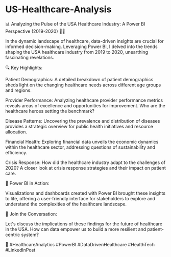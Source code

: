 # US-Healthcare-Analysis
📊 Analyzing the Pulse of the USA Healthcare Industry: A Power BI Perspective (2019-2020) 🏥💡

In the dynamic landscape of healthcare, data-driven insights are crucial for informed decision-making. Leveraging Power BI, I delved into the trends shaping the USA healthcare industry from 2019 to 2020, unearthing fascinating revelations.

🔍 Key Highlights:

Patient Demographics: A detailed breakdown of patient demographics sheds light on the changing healthcare needs across different age groups and regions.

Provider Performance: Analyzing healthcare provider performance metrics reveals areas of excellence and opportunities for improvement. Who are the healthcare heroes setting the benchmark?

Disease Patterns: Uncovering the prevalence and distribution of diseases provides a strategic overview for public health initiatives and resource allocation.

Financial Health: Exploring financial data unveils the economic dynamics within the healthcare sector, addressing questions of sustainability and efficiency.

Crisis Response: How did the healthcare industry adapt to the challenges of 2020? A closer look at crisis response strategies and their impact on patient care.

🚀 Power BI in Action:

Visualizations and dashboards created with Power BI brought these insights to life, offering a user-friendly interface for stakeholders to explore and understand the complexities of the healthcare landscape.

💬 Join the Conversation:

Let's discuss the implications of these findings for the future of healthcare in the USA. How can data empower us to build a more resilient and patient-centric system?

🔗 #HealthcareAnalytics #PowerBI #DataDrivenHealthcare #HealthTech #LinkedInPost
